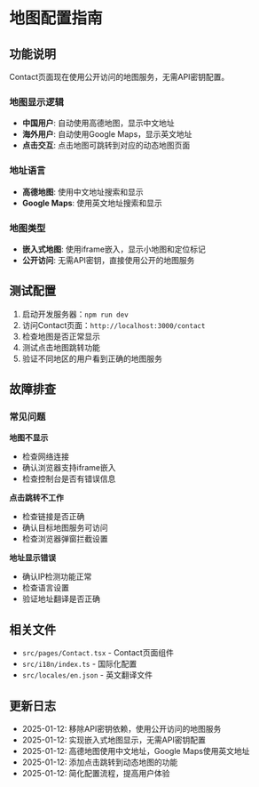 # 地图配置指南

## 功能说明

Contact页面现在使用公开访问的地图服务，无需API密钥配置。

### 地图显示逻辑
- **中国用户**: 自动使用高德地图，显示中文地址
- **海外用户**: 自动使用Google Maps，显示英文地址
- **点击交互**: 点击地图可跳转到对应的动态地图页面

### 地址语言
- **高德地图**: 使用中文地址搜索和显示
- **Google Maps**: 使用英文地址搜索和显示

### 地图类型
- **嵌入式地图**: 使用iframe嵌入，显示小地图和定位标记
- **公开访问**: 无需API密钥，直接使用公开的地图服务

## 测试配置

1. 启动开发服务器：`npm run dev`
2. 访问Contact页面：`http://localhost:3000/contact`
3. 检查地图是否正常显示
4. 测试点击地图跳转功能
5. 验证不同地区的用户看到正确的地图服务

## 故障排查

### 常见问题

**地图不显示**
- 检查网络连接
- 确认浏览器支持iframe嵌入
- 检查控制台是否有错误信息

**点击跳转不工作**
- 检查链接是否正确
- 确认目标地图服务可访问
- 检查浏览器弹窗拦截设置

**地址显示错误**
- 确认IP检测功能正常
- 检查语言设置
- 验证地址翻译是否正确

## 相关文件

- `src/pages/Contact.tsx` - Contact页面组件
- `src/i18n/index.ts` - 国际化配置
- `src/locales/en.json` - 英文翻译文件

## 更新日志

- 2025-01-12: 移除API密钥依赖，使用公开访问的地图服务
- 2025-01-12: 实现嵌入式地图显示，无需API密钥配置
- 2025-01-12: 高德地图使用中文地址，Google Maps使用英文地址
- 2025-01-12: 添加点击跳转到动态地图的功能
- 2025-01-12: 简化配置流程，提高用户体验
